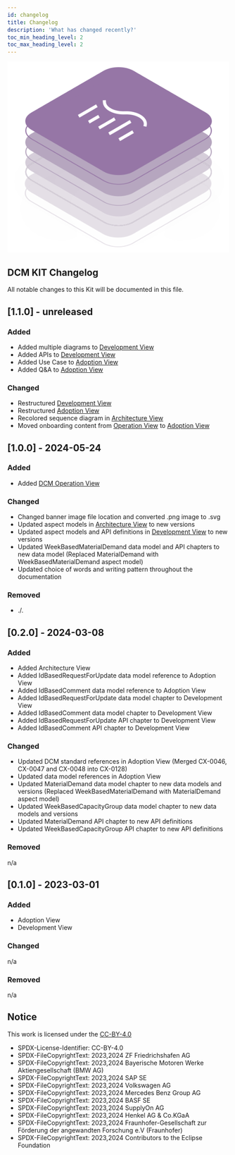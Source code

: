 ```yaml
---
id: changelog
title: Changelog
description: 'What has changed recently?'
toc_min_heading_level: 2
toc_max_heading_level: 2
---
```


![DCM kit banner](/img/kit-icons/dcm-kit-icon.svg)

## DCM KIT Changelog

All notable changes to this Kit will be documented in this file.

## [1.1.0] - unreleased

### Added

- Added multiple diagrams to [Development View](software-development-view/overview.md)
- Added APIs to [Development View](software-development-view/overview.md)
- Added Use Case to [Adoption View](./adoption-view/overview.md)
- Added Q&A to [Adoption View](./adoption-view/overview.md)

### Changed

- Restructured [Development View](software-development-view/overview.md)
- Restructured [Adoption View](./adoption-view/overview.md)
- Recolored sequence diagram in [Architecture View](./architecture-view/overview.md)
- Moved onboarding content from [Operation View](./operation-view.md) to [Adoption View](./adoption-view/overview.md)

## [1.0.0] - 2024-05-24

### Added

- Added [DCM Operation View](./operation-view.md)

### Changed

- Changed banner image file location and converted .png image to .svg
- Updated aspect models in [Architecture View](./architecture-view/overview.md) to new versions
- Updated aspect models and API definitions in [Development View](software-development-view/overview.md) to new versions
- Updated WeekBasedMaterialDemand data model and API chapters to new data model (Replaced MaterialDemand with WeekBasedMaterialDemand aspect model)
- Updated choice of words and writing pattern throughout the documentation

### Removed

- ./.

## [0.2.0] - 2024-03-08

### Added

- Added Architecture View
- Added IdBasedRequestForUpdate data model reference to Adoption View
- Added IdBasedComment data model reference to Adoption View
- Added IdBasedRequestForUpdate data model chapter to Development View
- Added IdBasedComment data model chapter to Development View
- Added IdBasedRequestForUpdate API chapter to Development View
- Added IdBasedComment API chapter to Development View

### Changed

- Updated DCM standard references in Adoption View (Merged CX-0046, CX-0047 and CX-0048 into CX-0128)
- Updated data model references in Adoption View
- Updated MaterialDemand data model chapter to new data models and versions (Replaced WeekBasedMaterialDemand with MaterialDemand aspect model)
- Updated WeekBasedCapacityGroup data model chapter to new data models and versions
- Updated MaterialDemand API chapter to new API definitions
- Updated WeekBasedCapacityGroup API chapter to new API definitions

### Removed

n/a

## [0.1.0] - 2023-03-01

### Added

- Adoption View
- Development View

### Changed

n/a

### Removed

n/a

## Notice

This work is licensed under the [CC-BY-4.0](https://creativecommons.org/licenses/by/4.0/legalcode)

- SPDX-License-Identifier: CC-BY-4.0
- SPDX-FileCopyrightText: 2023,2024 ZF Friedrichshafen AG
- SPDX-FileCopyrightText: 2023,2024 Bayerische Motoren Werke Aktiengesellschaft (BMW AG)
- SPDX-FileCopyrightText: 2023,2024 SAP SE
- SPDX-FileCopyrightText: 2023,2024 Volkswagen AG
- SPDX-FileCopyrightText: 2023,2024 Mercedes Benz Group AG
- SPDX-FileCopyrightText: 2023,2024 BASF SE
- SPDX-FileCopyrightText: 2023,2024 SupplyOn AG
- SPDX-FileCopyrightText: 2023,2024 Henkel AG & Co.KGaA
- SPDX-FileCopyrightText: 2023,2024 Fraunhofer-Gesellschaft zur Förderung der angewandten Forschung e.V (Fraunhofer)
- SPDX-FileCopyrightText: 2023,2024 Contributors to the Eclipse Foundation
